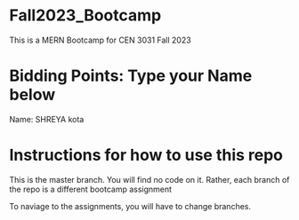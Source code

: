# Fall2023_Bootcamp
This is a MERN Bootcamp for CEN 3031 Fall 2023

# Bidding Points: Type your Name below
Name: SHREYA kota

# Instructions for how to use this repo
This is the master branch. You will find no code on it.
Rather, each branch of the repo is a different bootcamp assignment

To naviage to the assignments, you will have to change branches.

